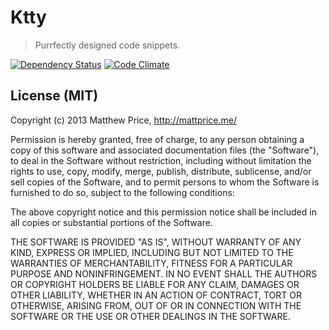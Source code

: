 # Ktty

> Purrfectly designed code snippets.

[![Dependency Status](https://gemnasium.com/mattprice/Ktty.png)](https://gemnasium.com/mattprice/Ktty) [![Code Climate](https://codeclimate.com/github/mattprice/Ktty.png)](https://codeclimate.com/github/mattprice/Ktty)

## License (MIT)
Copyright (c) 2013 Matthew Price, http://mattprice.me/

Permission is hereby granted, free of charge, to any person obtaining a copy of this software and associated documentation files (the "Software"), to deal in the Software without restriction, including without limitation the rights to use, copy, modify, merge, publish, distribute, sublicense, and/or sell copies of the Software, and to permit persons to whom the Software is furnished to do so, subject to the following conditions:

The above copyright notice and this permission notice shall be included in all copies or substantial portions of the Software.

THE SOFTWARE IS PROVIDED "AS IS", WITHOUT WARRANTY OF ANY KIND, EXPRESS OR IMPLIED, INCLUDING BUT NOT LIMITED TO THE WARRANTIES OF MERCHANTABILITY, FITNESS FOR A PARTICULAR PURPOSE AND NONINFRINGEMENT. IN NO EVENT SHALL THE AUTHORS OR COPYRIGHT HOLDERS BE LIABLE FOR ANY CLAIM, DAMAGES OR OTHER LIABILITY, WHETHER IN AN ACTION OF CONTRACT, TORT OR OTHERWISE, ARISING FROM, OUT OF OR IN CONNECTION WITH THE SOFTWARE OR THE USE OR OTHER DEALINGS IN THE SOFTWARE.